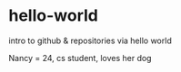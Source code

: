# hello-world
intro to github &amp; repositories via hello world

Nancy = 24, cs student, loves her dog
